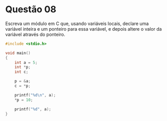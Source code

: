 # Questão 08
Escreva um módulo em C que, usando variáveis locais, declare uma variável inteira e um ponteiro
para essa variável, e depois altere o valor da variável através do ponteiro.

```C
#include <stdio.h>

void main()
{
    int a = 5;
    int *p;
    int c;

    p = &a;
    c = *p;

    printf("%d\n", a);
    *p = 10;

    printf("%d", a);
}



